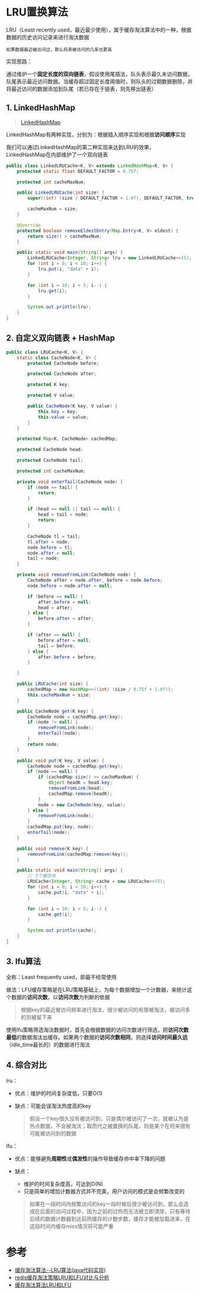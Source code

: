 # LRU置换算法

LRU（Least recently used，最近最少使用），属于缓存淘汰算法中的一种，根据数据的历史访问记录来进行淘汰数据

    如果数据最近被访问过，那么将来被访问的几率也更高

实现思路：

通过维护一个**固定长度的双向链表**，假设使用尾插法，队头表示最久未访问数据，队尾表示最近访问数据。当缓存超过固定长度阈值时，则队头的过期数据删除，并将最近访问的数据添加到队尾（若已存在于链表，则先移出链表）

## **1. LinkedHashMap**

> [LinkedHashMap](https://asea-cch.life/archievs/linkedhashmap)

LinkedHashMap有两种实现，分别为：根据插入顺序实现和根据**访问顺序**实现

我们可以通过LinkedHashMap的第二种实现来达到LRU的效果，LinkedHashMap在内部维护了一个双向链表

```java
public class LinkedLRUCache<K, V> extends LinkedHashMap<K, V> {
    protected static float DEFAULT_FACTOR = 0.75f;

    protected int cacheMaxNum;

    public LinkedLRUCache(int size) {
        super((int) (size / DEFAULT_FACTOR + 1.0f), DEFAULT_FACTOR, true);

        cacheMaxNum = size;
    }

    @Override
    protected boolean removeEldestEntry(Map.Entry<K, V> eldest) {
        return size() > cacheMaxNum;
    }

    public static void main(String[] args) {
        LinkedLRUCache<Integer, String> lru = new LinkedLRUCache<>(5);
        for (int i = 0; i < 10; i++) {
            lru.put(i, "data" + i);
        }

        for (int i = 10; i > 5; i--) {
            lru.get(i);
        }

        System.out.println(lru);
    }
}
```

## **2. 自定义双向链表 + HashMap**

```java
public class LRUCache<K, V> {
    static class CacheNode<K, V> {
        protected CacheNode before;

        protected CacheNode after;

        protected K key;

        protected V value;

        public CacheNode(K key, V value) {
            this.key = key;
            this.value = value;
        }
    }

    protected Map<K, CacheNode> cachedMap;

    protected CacheNode head;

    protected CacheNode tail;

    protected int cacheMaxNum;

    private void enterTail(CacheNode node) {
        if (node == tail) {
            return;
        }

        if (head == null || tail == null) {
            head = tail = node;
            return;
        }

        CacheNode tl = tail;
        tl.after = node;
        node.before = tl;
        node.after = null;
        tail = node;
    }

    private void removeFromLink(CacheNode node) {
        CacheNode after = node.after, before = node.before;
        node.before = node.after = null;

        if (before == null) {
            after.before = null;
            head = after;
        } else {
            before.after = after;
        }

        if (after == null) {
            before.after = null;
            tail = before;
        } else {
            after.before = before;
        }

    }

    public LRUCache(int size) {
        cachedMap = new HashMap<>((int) (size / 0.75f + 1.0f));
        this.cacheMaxNum = size;
    }

    public CacheNode get(K key) {
        CacheNode node = cachedMap.get(key);
        if (node != null) {
            removeFromLink(node);
            enterTail(node);
        }
        return node;
    }

    public void put(K key, V value) {
        CacheNode node = cachedMap.get(key);
        if (node == null) {
            if (cachedMap.size() >= cacheMaxNum) {
                Object headK = head.key;
                removeFromLink(head);
                cachedMap.remove(headK);
            }
            node = new CacheNode(key, value);
        } else {
            removeFromLink(node);
        }
        cachedMap.put(key, node);
        enterTail(node);
    }

    public void remove(K key) {
        removeFromLink(cachedMap.remove(key));
    }

    public static void main(String[] args) {
        // 5个缓存块
        LRUCache<Integer, String> cache = new LRUCache<>(5);
        for (int i = 0; i < 10; i++) {
            cache.put(i, "data" + i);
        }

        for (int i = 10; i > 5; i--) {
            cache.get(i);
        }

        System.out.println(cache);
    }
}
```

## **3. lfu算法**

全称：Least frequently used，即最不经常使用

做法：LFU缓存策略是在LRU策略基础上，为每个数据增加一个计数器，来统计这个数据的**访问次数**，以**访问次数**为判断的依据

> 根据key的最近被访问频率进行淘汰，很少被访问的有限被淘汰，被访问多的则被留下来

使用lfu策略筛选淘汰数据时，首先会根据数据的访问次数进行筛选，把**访问次数最低**的数据淘汰出缓存。如果两个数据的**访问次数相同**，则选择**访问时间最久远**（idle_time最长的）的数据进行淘汰

## **4. 综合对比**

lru：
- 优点：维护的时间复杂度低，只要O(1)
- 缺点：可能会误淘汰热度高的key

    > 假设一个key很久没有被访问到，只是偶尔被访问了一次，就被认为是热点数据，不会被淘汰；取而代之被置换的队尾，则是某个在将来很有可能被访问到的数据

lfu：
- 优点：能够避免**周期性**或**偶发性**的操作导致缓存命中率下降的问题
- 缺点：
    - 维护的时间复杂度高，可达到O(N)
    - 只是简单的增加计数器方式并不完美，用户访问的模式是会频繁改变的
    
    > 如果在一段时间内频繁访问的key一段时候后很少被访问到，那么会造成在后面的访问过程中，因为之前的过热而无法被立即清除，只有等待后续的数据计数器到达前热缓存的计数步数，缓存才能被加载进来，在这段时间内缓存miss情况将可能严重

# 参考
- [缓存淘汰算法--LRU算法(java代码实现)](https://blog.csdn.net/wangxilong1991/article/details/70172302)
- [redis缓存淘汰策略LRU和LFU对比与分析](https://blog.csdn.net/raoxiaoya/article/details/103141022)
- [缓存淘汰算法LRU和LFU](https://www.isolves.com/it/cxkf/sf/2020-11-04/32744.html)
